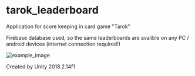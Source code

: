 # tarok_leaderboard
Application for score keeping in card game "Tarok"

Firebase database used, so the same leaderboards are avalible on any PC / android devices (internet connection required!)

<img src="https://raw.githubusercontent.com/KrHo129/Jedilnik-weekly_menu-Unity-App/master/Screenshot demo.jpg" alt="example_image"/>

Created by Unity 2018.2.14f1
